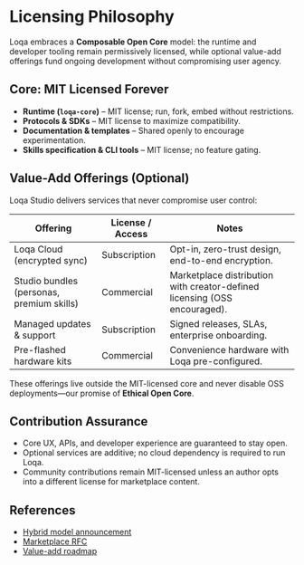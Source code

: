 # Licensing Philosophy

Loqa embraces a **Composable Open Core** model: the runtime and developer tooling remain permissively licensed, while optional value-add offerings fund ongoing development without compromising user agency.

## Core: MIT Licensed Forever

- **Runtime (`loqa-core`)** – MIT license; run, fork, embed without restrictions.
- **Protocols & SDKs** – MIT license to maximize compatibility.
- **Documentation & templates** – Shared openly to encourage experimentation.
- **Skills specification & CLI tools** – MIT license; no feature gating.

## Value-Add Offerings (Optional)

Loqa Studio delivers services that never compromise user control:

| Offering | License / Access | Notes |
| --- | --- | --- |
| Loqa Cloud (encrypted sync) | Subscription | Opt-in, zero-trust design, end-to-end encryption. |
| Studio bundles (personas, premium skills) | Commercial | Marketplace distribution with creator-defined licensing (OSS encouraged). |
| Managed updates & support | Subscription | Signed releases, SLAs, enterprise onboarding. |
| Pre-flashed hardware kits | Commercial | Convenience hardware with Loqa pre-configured.

These offerings live outside the MIT-licensed core and never disable OSS deployments—our promise of **Ethical Open Core**.

## Contribution Assurance

- Core UX, APIs, and developer experience are guaranteed to stay open.
- Optional services are additive; no cloud dependency is required to run Loqa.
- Community contributions remain MIT-licensed unless an author opts into a different license for marketplace content.

## References
- [Hybrid model announcement](https://ambiware.ai/blog/2025-09-28-loqa-hybrid-open-core-model.html)
- [Marketplace RFC](../rfcs/RFC-0003_loqa_marketplace_mvp.md)
- [Value-add roadmap](../roadmap/workstream-f/value_add_roadmap.md)
